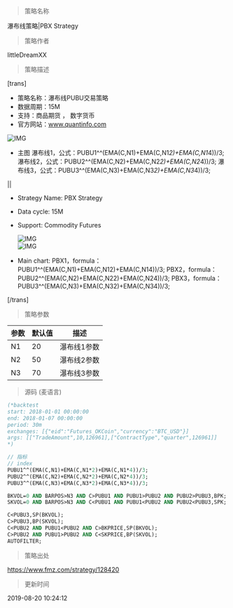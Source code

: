 
> 策略名称

瀑布线策略|PBX Strategy

> 策略作者

littleDreamXX

> 策略描述

[trans]
- 策略名称：瀑布线PUBU交易策略
- 数据周期：15M
- 支持：商品期货 ， 数字货币
- 官方网站：www.quantinfo.com

![IMG](https://www.fmz.com/upload/asset/3ba2dba0c6b01773b2c296438ff77d25.png)

- 主图
  瀑布线1，公式：PUBU1^^(EMA(C,N1)+EMA(C,N1*2)+EMA(C,N1*4))/3;
  瀑布线2，公式：PUBU2^^(EMA(C,N2)+EMA(C,N2*2)+EMA(C,N2*4))/3;
  瀑布线3，公式：PUBU3^^(EMA(C,N3)+EMA(C,N3*2)+EMA(C,N3*4))/3;

||

- Strategy Name: PBX Strategy
- Data cycle: 15M
- Support: Commodity Futures

  ![IMG](https://www.fmz.com/upload/asset/7a091a85a4f8af0a587ebd533b70145e.png)  
  ![IMG](https://www.fmz.com/upload/asset/151864a4e277271e6e9dce13515a0b4a.png) 

- Main chart:
  PBX1，formula：PUBU1^^(EMA(C,N1)+EMA(C,N12)+EMA(C,N14))/3;
  PBX2，formula：PUBU2^^(EMA(C,N2)+EMA(C,N22)+EMA(C,N24))/3;
  PBX3，formula：PUBU3^^(EMA(C,N3)+EMA(C,N32)+EMA(C,N34))/3;

[/trans]

> 策略参数



|参数|默认值|描述|
|----|----|----|
|N1|20|瀑布线1参数|PBX1 parameter|
|N2|50|瀑布线2参数|PBX2 parameter|
|N3|70|瀑布线3参数|PBX3 parameter|


> 源码 (麦语言)

``` pascal
(*backtest
start: 2018-01-01 00:00:00
end: 2018-01-07 00:00:00
period: 30m
exchanges: [{"eid":"Futures_OKCoin","currency":"BTC_USD"}]
args: [["TradeAmount",10,126961],["ContractType","quarter",126961]]
*)

// 指标
// index
PUBU1^^(EMA(C,N1)+EMA(C,N1*2)+EMA(C,N1*4))/3;
PUBU2^^(EMA(C,N2)+EMA(C,N2*2)+EMA(C,N2*4))/3;
PUBU3^^(EMA(C,N3)+EMA(C,N3*2)+EMA(C,N3*4))/3;

BKVOL=0 AND BARPOS>N3 AND C>PUBU1 AND PUBU1>PUBU2 AND PUBU2>PUBU3,BPK;
SKVOL=0 AND BARPOS>N3 AND C<PUBU1 AND PUBU1<PUBU2 AND PUBU2<PUBU3,SPK;

C<PUBU3,SP(BKVOL);
C>PUBU3,BP(SKVOL);
C<PUBU2 AND PUBU1<PUBU2 AND C>BKPRICE,SP(BKVOL);
C>PUBU2 AND PUBU1>PUBU2 AND C<SKPRICE,BP(SKVOL);
AUTOFILTER;
```

> 策略出处

https://www.fmz.com/strategy/128420

> 更新时间

2019-08-20 10:24:12
